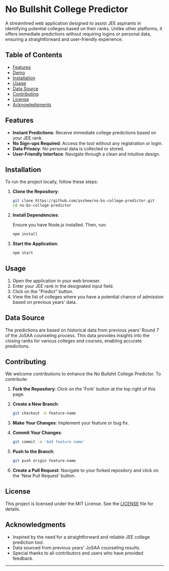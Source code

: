 # No Bullshit College Predictor

A streamlined web application designed to assist JEE aspirants in identifying potential colleges based on their ranks. Unlike other platforms, it offers immediate predictions without requiring logins or personal data, ensuring a straightforward and user-friendly experience.

## Table of Contents

- [Features](#features)
- [Demo](#demo)
- [Installation](#installation)
- [Usage](#usage)
- [Data Source](#data-source)
- [Contributing](#contributing)
- [License](#license)
- [Acknowledgments](#acknowledgments)

## Features

- **Instant Predictions**: Receive immediate college predictions based on your JEE rank.
- **No Sign-ups Required**: Access the tool without any registration or login.
- **Data Privacy**: No personal data is collected or stored.
- **User-Friendly Interface**: Navigate through a clean and intuitive design.



## Installation

To run the project locally, follow these steps:

1. **Clone the Repository**:

   ```bash
   git clone https://github.com/yxshee/no-bs-college-predictor.git
   cd no-bs-college-predictor
   ```

2. **Install Dependencies**:

   Ensure you have Node.js installed. Then, run:

   ```bash
   npm install
   ```

3. **Start the Application**:

   ```bash
   npm start
   ```


## Usage

1. Open the application in your web browser.
2. Enter your JEE rank in the designated input field.
3. Click on the "Predict" button.
4. View the list of colleges where you have a potential chance of admission based on previous years' data.

## Data Source

The predictions are based on historical data from previous years' Round 7 of the JoSAA counseling process. This data provides insights into the closing ranks for various colleges and courses, enabling accurate predictions.

## Contributing

We welcome contributions to enhance the No Bullshit College Predictor. To contribute:

1. **Fork the Repository**: Click on the 'Fork' button at the top right of this page.
2. **Create a New Branch**:

   ```bash
   git checkout -b feature-name
   ```

3. **Make Your Changes**: Implement your feature or bug fix.
4. **Commit Your Changes**:

   ```bash
   git commit -m 'Add feature name'
   ```

5. **Push to the Branch**:

   ```bash
   git push origin feature-name
   ```

6. **Create a Pull Request**: Navigate to your forked repository and click on the 'New Pull Request' button.

## License

This project is licensed under the MIT License. See the [LICENSE](https://github.com/yxshee/no-bs-college-predictor/blob/main/LICENSE) file for details.

## Acknowledgments

- Inspired by the need for a straightforward and reliable JEE college prediction tool.
- Data sourced from previous years' JoSAA counseling results.
- Special thanks to all contributors and users who have provided feedback.

---

